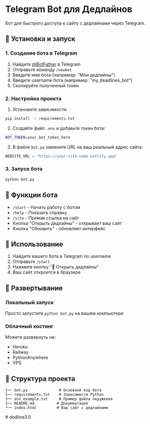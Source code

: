 # Telegram Bot для Дедлайнов

Бот для быстрого доступа к сайту с дедлайнами через Telegram.

## 🚀 Установка и запуск

### 1. Создание бота в Telegram

1. Найдите [@BotFather](https://t.me/BotFather) в Telegram
2. Отправьте команду `/newbot`
3. Введите имя бота (например: "Мои дедлайны")
4. Введите username бота (например: "my_deadlines_bot")
5. Скопируйте полученный токен

### 2. Настройка проекта

1. Установите зависимости:
```bash
pip install -r requirements.txt
```

2. Создайте файл `.env` и добавьте токен бота:
```bash
BOT_TOKEN=your_bot_token_here
```

3. В файле `bot.py` замените URL на ваш реальный адрес сайта:
```python
WEBSITE_URL = "https://your-site-name.netlify.app"
```

### 3. Запуск бота

```bash
python bot.py
```

## 🤖 Функции бота

- `/start` - Начать работу с ботом
- `/help` - Показать справку
- `/site` - Прямая ссылка на сайт
- Кнопка "Открыть дедлайны" - открывает ваш сайт
- Кнопка "Обновить" - обновляет интерфейс

## 📱 Использование

1. Найдите вашего бота в Telegram по username
2. Отправьте `/start`
3. Нажмите кнопку "📅 Открыть дедлайны"
4. Ваш сайт откроется в браузере

## 🔧 Развертывание

### Локальный запуск
Просто запустите `python bot.py` на вашем компьютере

### Облачный хостинг
Можете развернуть на:
- Heroku
- Railway
- PythonAnywhere
- VPS

## 📝 Структура проекта

```
├── bot.py              # Основной код бота
├── requirements.txt    # Зависимости Python
├── env_example.txt     # Пример файла окружения
├── README.md          # Документация
└── index.html         # Ваш сайт с дедлайнами
```
#   d e d l i n e 3 . 0 
 
 
